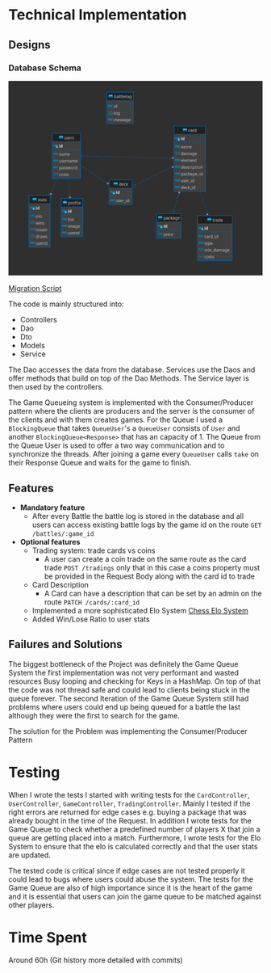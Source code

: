 
# Technical Implementation
## Designs

### Database Schema
![Database Schema](./docs/db_schema.png)

[Migration Script](./docs/migration.sql)

The code is mainly structured into:
- Controllers
- Dao
- Dto
- Models
- Service

The Dao accesses the data from the database. Services use the Daos and offer methods that build on top of the Dao Methods. The Service layer is then used by the controllers.

The Game Queueing system is implemented with the Consumer/Producer pattern where the clients are producers and the server is the consumer of the clients and with them creates games. For the Queue I used a   `BlockingQueue` that takes `QueueUser`'s a `QueueUser` consists of `User` and another `BlockingQueue<Response>` that has an capacity of 1. The Queue from the Queue User is used to offer a two way communication and to synchronize the threads. After joining a game every `QueueUser` calls `take` on their Response Queue and waits for the game to finish.

## Features
- **Mandatory feature**
    - After every Battle the battle log is stored in the database and all users can access existing battle logs by the game id on the route `GET /battles/:game_id`
- **Optional features**
    - Trading system: trade cards vs coins
        - A user can create a coin trade on the same route as the card trade `POST /tradings` only that in this case a coins property must be provided in the Request Body along with the card id to trade
    - Card Description
        - A Card can have a description that can be set by an admin on the route `PATCH /cards/:card_id`
    - Implemented a more sophisticated Elo System [Chess Elo System](https://de.wikipedia.org/wiki/Elo-Zahl)
    - Added Win/Lose Ratio to user stats

## Failures and Solutions

The biggest bottleneck of the Project was definitely the Game Queue System the first implementation was not very performant and wasted resources Busy looping and checking for Keys in a HashMap. On top of that the code was not thread safe and could lead to clients being stuck in the queue forever. The second Iteration of the Game Queue System still had problems where users could end up being queued for a battle the last although they were the first to search for the game.

The solution for the Problem was implementing the Consumer/Producer Pattern

# Testing

When I wrote the tests I started with writing tests for the `CardController`, `UserController`, `GameController`, `TradingController`. Mainly I tested if the right errors are returned for edge cases e.g. buying a package that was already bought in the time of the Request. In addition I wrote tests for the Game Queue to check whether a predefined number of players X that join a queue are getting placed into a match. Furthermore, I wrote tests for the Elo System to ensure that the elo is calculated correctly and that the user stats are updated.

The tested code is critical since if edge cases are not tested properly it could lead to bugs where users could abuse the system. The tests for the Game Queue are also of high importance since it is the heart of the game and it is essential that users can join the game queue to be matched against other players.

# Time Spent

Around 60h (Git history more detailed with commits)
